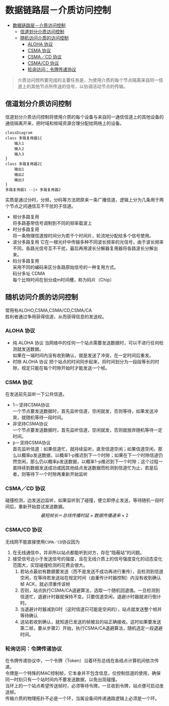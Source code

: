 # 数据链路层－介质访问控制

- [数据链路层－介质访问控制](#数据链路层介质访问控制)
  - [信道划分介质访问控制](#信道划分介质访问控制)
  - [随机访问介质的访问控制](#随机访问介质的访问控制)
    - [ALOHA 协议](#aloha-协议)
    - [CSMA 协议](#csma-协议)
    - [CSMA／CD 协议](#csmacd-协议)
    - [CSMA/CD 协议](#csmacd-协议-1)
    - [轮询访问：令牌传递协议](#轮询访问令牌传递协议)

> 介质访问控所要完成的主要任务是，为使用介质的每个节点隔离来自同一信道上的其他节点所传送的信号，以协调活动节点的传输。  

## 信道划分介质访问控制
信道划分介质访问控制将使用介质的每个设备与来自同一通信信道上的其他设备的通信隔离开来，把时域和频域资源合理分配给网络上的设备。    
```mermaid
classDiagram
class 多路复用器1{
    输入1
    输入2
    输入3
}
class 多路复用器2{
    输出1
    输出2
    输出3
}
多路复用器1 --|> 多路复用器2
```
实质是通过分时，分频，分码等方法把原来一条广播信道，逻辑上分为几条用于两个节点之间通信互不干扰的子信道。   
+ 频分多路复用  
将多路基带信号调制到不同的频率载波上   
+ 时分多路复用   
将一条物理信道按时间分为若干个时间片，轮流地分配给多个信号使用。   
+ 波分多路复用
它在一根光纤中传输多种不同波长频率的光信号，由于波长频率不同，各路光信号互不干扰，最后再用波长分解器复用器将各路波长分解出来。   
+ 码分多路复用   
采用不同的编码来区分各路原始信号的一种复用方式。   
码分多址 CDMA      
每个比特时间在划分成m时间槽，称为码片（Chip）     
## 随机访问介质的访问控制
常用有ALOHO,CSMA,CSMA/CD,CSMA/CA   
胜利者通过争用获得信道，从而获得信息的发送权。    
### ALOHA 协议
+ 纯 ALOHA 协议
当网络中的任何一个站点需要发送数据时，可以不进行任何检测就发送数据。   
如果在一端时间内没有收到确认，就是发送了冲突，在一定时间后重发。   
+ 时隙 ALOHA 协议
把个站点的时间同步起来，将时间划分为一段段等长的时隙，规定只能在每个时隙开始时才能发送一个帧。  
### CSMA 协议   
在发送前先监听一下公共信道。   
+ 1－坚持CSMA协议  
一个节点要发送数据时，首先监听信道，空闲就发，否则等待，如果发送冲突，就随机等待一段时间。  
+ 非坚持CSMA协议  
一个节点要发送数据时，首先监听信道，空闲就发，否则就放弃随机等待一定时间。
+ p－坚持CSMA协议  
首先监听信道：如果信道忙，就持续监听，直至信道空闲；如果信道空闲，那么以概率p发送数据，以概率1-p推迟到下一个时隙；如果在下一个时隙信道仍然空闲，那么仍以概率p发送数据，以概率1-p推迟到下一个时隙；这个过程一直持续到数据发送成功或因其他结点发送数据而检测到信道忙为止，若是后者，则等待下一个时隙再重新开始监听
### CSMA／CD 协议
碰撞检测，边发送边监听，如果监听到了碰撞，便立即停止发送，等待随机一段时间后，重新开始尝试发送数据。   
$$
最短帧长 ＝ 总线传播时延 \times 数据传播速率 \times 2
$$   
### CSMA/CD 协议
无线网不能直接使用`CSMA／CD`协议因为   
1. 在无线通信中，并非所以站点都能听到对方，存在“隐蔽站”的问题。   
2. 接受信号远小于发送信号的强度，且在无线介质上的信号强度变化的动态变化范围大，实现碰撞检测的花费会很大。     
    1. 若站点最初有数据要发送（而不是发送不成功再进行重传），且检测到信道空闲，在等待若发送站在规定时间（由重传计时器控制）内没有收到确认帧 ACK，就必须重传该帧
    2. 否则，站点执行CSMA/CA退避算法，选取一个随机回退值。一旦检测到信道忙，退避计时器就保持不变。只要信道空闲，退避计时器就进行倒计时。   
    3. 当退避计时器减到0时（这时信道只可能是空闲的），站点就发送整个帧并等待确认
    4. 送站若收到确认，就知道已发送的帧被且的站正确接收。这时如果要发送第二帧，要从步骤2）开始，执行CSMA/CA退避算法，随机选定一段退避时间。  

### 轮询访问：令牌传递协议   
在令牌传递协议中，一个令牌（Token）沿着环形总线在各结点计算机间依次传递。  
令牌是一个特殊的MAC控制帧，它本身并不包含信息，仅控制信道的使用，确保同一时刻只有一个站时间内不要发送数据，以免出现碰撞。   
当环上的一个站点希望传送帧时，必须等待令牌。一旦收到令牌，站点便可启动发送帧。    
传输介质的物理拓扑不必是一个环，当属设备间传递通路逻辑上必须是一个环。    